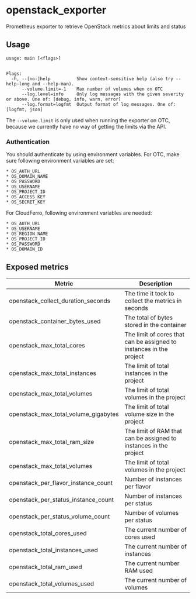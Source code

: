 # openstack_exporter
Prometheus exporter to retrieve OpenStack metrics about limits and status

## Usage

```
usage: main [<flags>]


Flags:
  -h, --[no-]help          Show context-sensitive help (also try --help-long and --help-man).
      --volume.limit=-1    Max number of volumes when on OTC
      --log.level=info     Only log messages with the given severity or above. One of: [debug, info, warn, error]
      --log.format=logfmt  Output format of log messages. One of: [logfmt, json]
```

The `--volume.limit` is only used when running the exporter on OTC, because we currently have no way of getting the limits via the API.

### Authentication

You should authenticate by using environment variables.
For OTC, make sure following environment variables are set:

    * OS_AUTH_URL
    * OS_DOMAIN_NAME
    * OS_PASSWORD
    * OS_USERNAME
    * OS_PROJECT_ID
    * OS_ACCESS_KEY
    * OS_SECRET_KEY

For CloudFerro, following environment variables are needed:

    * OS_AUTH_URL
    * OS_USERNAME
    * OS_REGION_NAME
    * OS_PROJECT_ID
    * OS_PASSWORD
    * OS_DOMAIN_ID

## Exposed metrics

| Metric                               | Description                                                         |
|--------------------------------------|---------------------------------------------------------------------|
| openstack_collect_duration_seconds   | The time it took to collect the metrics in seconds                  |
| openstack_container_bytes_used       | The total of bytes stored in the container                          |
| openstack_max_total_cores            | The limit of cores that can be assigned to instances in the project |
| openstack_max_total_instances        | The limit of total instances in the project                         |
| openstack_max_total_volumes          | The limit of total volumes in the project                           |
| openstack_max_total_volume_gigabytes | The limit of total volume size in the project                       |
| openstack_max_total_ram_size         | The limit of RAM that can be assigned to instances in the project   |
| openstack_max_total_volumes          | The limit of total volumes in the project                           |
| openstack_per_flavor_instance_count  | Number of instances per flavor                                      |
| openstack_per_status_instance_count  | Number of instances per status                                      |
| openstack_per_status_volume_count    | Number of volumes per status                                        |
| openstack_total_cores_used           | The current number of cores used                                    |
| openstack_total_instances_used       | The current number of instances                                     |
| openstack_total_ram_used             | The current number RAM used                                         |
| openstack_total_volumes_used         | The current number of volumes                                       |
